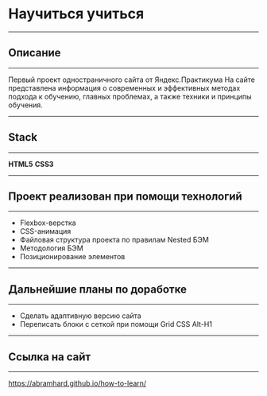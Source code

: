 # Научиться учиться
------
## Описание 
------

Первый проект одностраничного сайта от Яндекс.Практикума
На сайте представлена информация о современных и эффективных методах подхода к обучению, главных проблемах, а также техники и принципы обучения.

------
## Stack

------
**HTML5**
**CSS3**

------
## Проект реализован при помощи технологий 

------
* Flexbox-верстка
* CSS-анимация
* Файловая структура проекта по правилам Nested БЭМ
* Методология БЭМ
* Позиционирование элементов

------
## Дальнейшие планы по доработке 

------
* Сделать адаптивную версию сайта
* Переписать блоки с сеткой при помощи Grid CSS 
Alt-H1
------
## Ссылка на сайт

------
https://abramhard.github.io/how-to-learn/



